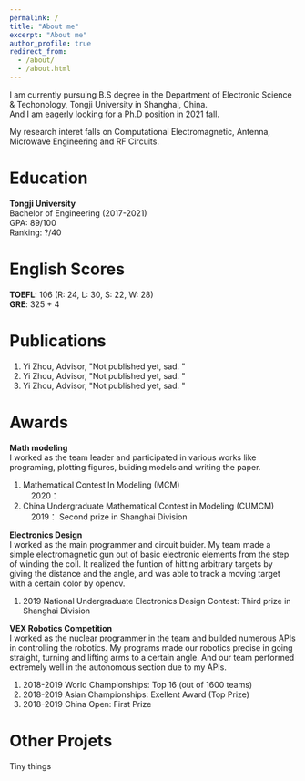 ```yaml
---
permalink: /
title: "About me"
excerpt: "About me"
author_profile: true
redirect_from: 
  - /about/
  - /about.html
---
```


I am currently pursuing B.S degree in the Department of Electronic Science & Techonology, Tongji University in Shanghai, China.  
And I am eagerly looking for a Ph.D position in 2021 fall.

My research interet falls on Computational Electromagnetic, Antenna, Microwave Engineering and RF Circuits.

# Education
**Tongji University**  
Bachelor of Engineering (2017-2021)  
GPA: 89/100  
Ranking: ?/40  

# English Scores  
**TOEFL**: 106 (R: 24, L: 30, S: 22, W: 28)  
**GRE**: 325 + 4  

# Publications
1. Yi Zhou, Advisor, "Not published yet, sad. "  
2. Yi Zhou, Advisor, "Not published yet, sad. "  
3. Yi Zhou, Advisor, "Not published yet, sad. "  

# Awards
**Math modeling**  
I worked as the team leader and participated in various works like programing, plotting figures, buiding models and writing the paper.  
1. Mathematical Contest In Modeling (MCM)  
&emsp;2020： 
2. China Undergraduate Mathematical Contest in Modeling (CUMCM)  
&emsp;2019： Second prize in Shanghai Division

**Electronics Design**  
I worked as the main programmer and circuit buider. My team made a simple electromagnetic gun out of basic electronic elements from the step of winding the coil. It realized the funtion of hitting arbitrary targets by giving the distance and the angle, and was able to track a moving target with a certain color by opencv.  
1. 2019 National Undergraduate Electronics Design Contest: Third prize in Shanghai Division

**VEX Robotics Competition**  
I worked as the nuclear programmer in the team and builded numerous APIs in controlling the robotics. My programs made our robotics precise in going straight, turning and lifting arms to a certain angle. And our team performed extremely well in the autonomous section due to my APIs.  
1. 2018-2019 World Championships: Top 16 (out of 1600 teams)
2. 2018-2019 Asian Championships: Exellent Award (Top Prize)  
3. 2018-2019 China Open: First Prize

# Other Projets
Tiny things
